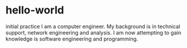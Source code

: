 # hello-world
initial practice
I am a computer engineer. My background is in technical support, network engineering and analysis. 
I am now attempting to gain knowledge is software engineering and programming. 
